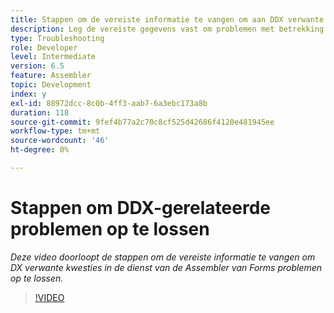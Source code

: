 ```yaml
---
title: Stappen om de vereiste informatie te vangen om aan DDX verwante kwesties problemen op te lossen
description: Leg de vereiste gegevens vast om problemen met betrekking tot de vergadering op te lossen
type: Troubleshooting
role: Developer
level: Intermediate
version: 6.5
feature: Assembler
topic: Development
index: y
exl-id: 88972dcc-8c0b-4ff3-aab7-6a3ebc173a8b
duration: 118
source-git-commit: 9fef4b77a2c70c8cf525d42686f4120e481945ee
workflow-type: tm+mt
source-wordcount: '46'
ht-degree: 0%

---
```


# Stappen om DDX-gerelateerde problemen op te lossen

*Deze video doorloopt de stappen om de vereiste informatie te vangen om DX verwante kwesties in de dienst van de Assembler van Forms problemen op te lossen.*

>[!VIDEO](https://video.tv.adobe.com/v/335517?quality=12&learn=on)
